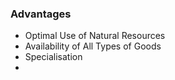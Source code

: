 ### Advantages
- Optimal Use of Natural Resources
- Availability of All Types of Goods
- Specialisation
- 